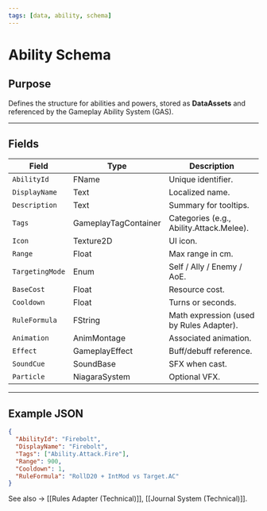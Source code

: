 ```yaml
---
tags: [data, ability, schema]
---
```


# Ability Schema

## Purpose
Defines the structure for abilities and powers, stored as **DataAssets** and referenced by the Gameplay Ability System (GAS).

---

## Fields
| Field | Type | Description |
|--------|------|-------------|
| `AbilityId` | FName | Unique identifier. |
| `DisplayName` | Text | Localized name. |
| `Description` | Text | Summary for tooltips. |
| `Tags` | GameplayTagContainer | Categories (e.g., Ability.Attack.Melee). |
| `Icon` | Texture2D | UI icon. |
| `Range` | Float | Max range in cm. |
| `TargetingMode` | Enum | Self / Ally / Enemy / AoE. |
| `BaseCost` | Float | Resource cost. |
| `Cooldown` | Float | Turns or seconds. |
| `RuleFormula` | FString | Math expression (used by Rules Adapter). |
| `Animation` | AnimMontage | Associated animation. |
| `Effect` | GameplayEffect | Buff/debuff reference. |
| `SoundCue` | SoundBase | SFX when cast. |
| `Particle` | NiagaraSystem | Optional VFX. |

---

## Example JSON
```json
{
  "AbilityId": "Firebolt",
  "DisplayName": "Firebolt",
  "Tags": ["Ability.Attack.Fire"],
  "Range": 900,
  "Cooldown": 1,
  "RuleFormula": "RollD20 + IntMod vs Target.AC"
}
```

See also → [[Rules Adapter (Technical)]], [[Journal System (Technical)]].